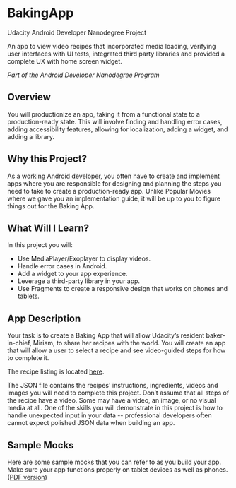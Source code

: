 # BakingApp
Udacity Android Developer Nanodegree Project

An app to view video recipes that incorporated media loading, verifying user interfaces with UI tests, integrated third party libraries and provided a complete UX with home screen widget.

_Part of the Android Developer Nanodegree Program_

## Overview

You will productionize an app, taking it from a functional state to a production-ready state. This will involve finding and handling error cases, adding accessibility features, allowing for localization, adding a widget, and adding a library.

## Why this Project?

As a working Android developer, you often have to create and implement apps where you are responsible for designing and planning the steps you need to take to create a production-ready app. Unlike Popular Movies where we gave you an implementation guide, it will be up to you to figure things out for the Baking App.

## What Will I Learn?

In this project you will:
*	Use MediaPlayer/Exoplayer to display videos.
*	Handle error cases in Android.
*	Add a widget to your app experience.
*	Leverage a third-party library in your app.
*	Use Fragments to create a responsive design that works on phones and tablets.

## App Description

Your task is to create a Baking App that will allow Udacity’s resident baker-in-chief, Miriam, to share her recipes with the world. You will create an app that will allow a user to select a recipe and see video-guided steps for how to complete it.

The recipe listing is located [here](http://go.udacity.com/android-baking-app-json).

The JSON file contains the recipes' instructions, ingredients, videos and images you will need to complete this project. Don’t assume that all steps of the recipe have a video. Some may have a video, an image, or no visual media at all.
One of the skills you will demonstrate in this project is how to handle unexpected input in your data -- professional developers often cannot expect polished JSON data when building an app.

## Sample Mocks

Here are some sample mocks that you can refer to as you build your app. Make sure your app functions properly on tablet devices as well as phones. ([PDF version](https://go.udacity.com/android-baking-app-mocks-pdf))
